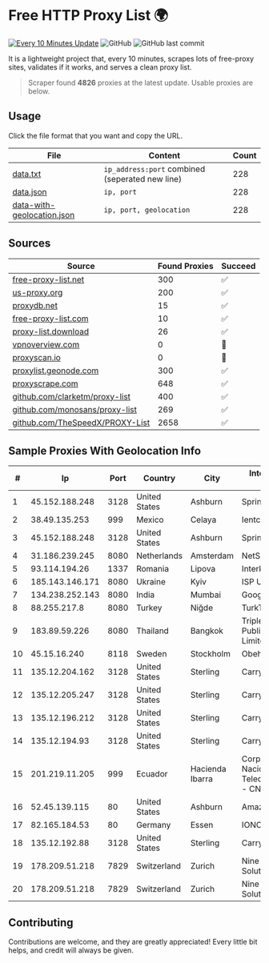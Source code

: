 
# Free HTTP Proxy List 🌍

[![Every 10 Minutes Update](https://github.com/mertguvencli/http-proxy-list/actions/workflows/main.yml/badge.svg?branch=main)](https://github.com/mertguvencli/http-proxy-list/actions/workflows/main.yml)
![GitHub](https://img.shields.io/github/license/mertguvencli/http-proxy-list)
![GitHub last commit](https://img.shields.io/github/last-commit/mertguvencli/http-proxy-list)

It is a lightweight project that, every 10 minutes, scrapes lots of free-proxy sites, validates if it works, and serves a clean proxy list.


> Scraper found **4826** proxies at the latest update. Usable proxies are below.

## Usage

Click the file format that you want and copy the URL.


|File|Content|Count|
|----|-------|-----|
|[data.txt](https://raw.githubusercontent.com/mertguvencli/http-proxy-list/main/proxy-list/data.txt)|`ip_address:port` combined (seperated new line)|228|
|[data.json](https://raw.githubusercontent.com/mertguvencli/http-proxy-list/main/proxy-list/data.json)|`ip, port`|228|
|[data-with-geolocation.json](https://raw.githubusercontent.com/mertguvencli/http-proxy-list/main/proxy-list/data-with-geolocation.json)|`ip, port, geolocation`|228|

## Sources

|Source|Found Proxies|Succeed|
|------|-------------|-------|
|[free-proxy-list.net](https://free-proxy-list.net)|300|✅|
|[us-proxy.org](https://www.us-proxy.org)|200|✅|
|[proxydb.net](http://proxydb.net)|15|✅|
|[free-proxy-list.com](https://free-proxy-list.com/?page=&port=&type%5B%5D=http&type%5B%5D=https&up_time=0&search=Search)|10|✅|
|[proxy-list.download](https://www.proxy-list.download/HTTP)|26|✅|
|[vpnoverview.com](https://vpnoverview.com/privacy/anonymous-browsing/free-proxy-servers)|0|🚫|
|[proxyscan.io](https://www.proxyscan.io)|0|🚫|
|[proxylist.geonode.com](https://proxylist.geonode.com/api/proxy-list?limit=300&page=1&sort_by=lastChecked&sort_type=desc&protocols=http,https)|300|✅|
|[proxyscrape.com](https://api.proxyscrape.com/v2/?request=displayproxies&protocol=http&timeout=10000&country=all&ssl=all&anonymity=all)|648|✅|
|[github.com/clarketm/proxy-list](https://raw.githubusercontent.com/clarketm/proxy-list/master/proxy-list-raw.txt)|400|✅|
|[github.com/monosans/proxy-list](https://raw.githubusercontent.com/monosans/proxy-list/main/proxies/http.txt)|269|✅|
|[github.com/TheSpeedX/PROXY-List](https://raw.githubusercontent.com/TheSpeedX/PROXY-List/master/http.txt)|2658|✅|


## Sample Proxies With Geolocation Info

|#|Ip|Port|Country|City|Internet Service Provider|
|-|--|----|-------|----|-------------------------|
|1|45.152.188.248|3128|United States|Ashburn|Sprint|
|2|38.49.135.253|999|Mexico|Celaya|Ientc S De RL De CV|
|3|45.152.188.248|3128|United States|Ashburn|Sprint|
|4|31.186.239.245|8080|Netherlands|Amsterdam|NetSkope Inc|
|5|93.114.194.26|1337|Romania|Lipova|Interkvm Host SRL|
|6|185.143.146.171|8080|Ukraine|Kyiv|ISP UTELS|
|7|134.238.252.143|8080|India|Mumbai|Google LLC|
|8|88.255.217.8|8080|Turkey|Niğde|TurkTelekom|
|9|183.89.59.226|8080|Thailand|Bangkok|Triple T Broadband Public Company Limited|
|10|45.15.16.240|8118|Sweden|Stockholm|Obehosting AB|
|11|135.12.204.162|3128|United States|Sterling|Carrytel|
|12|135.12.205.247|3128|United States|Sterling|Carrytel|
|13|135.12.196.212|3128|United States|Sterling|Carrytel|
|14|135.12.194.93|3128|United States|Sterling|Carrytel|
|15|201.219.11.205|999|Ecuador|Hacienda Ibarra|Corporacion Nacional De Telecomunicaciones - CNT EP|
|16|52.45.139.115|80|United States|Ashburn|Amazon.com, Inc.|
|17|82.165.184.53|80|Germany|Essen|IONOS SE|
|18|135.12.192.88|3128|United States|Sterling|Carrytel|
|19|178.209.51.218|7829|Switzerland|Zurich|Nine Internet Solutions AG|
|20|178.209.51.218|7829|Switzerland|Zurich|Nine Internet Solutions AG|



## Contributing

Contributions are welcome, and they are greatly appreciated! Every
little bit helps, and credit will always be given.

